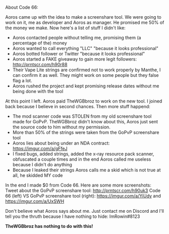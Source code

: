 About Code 66:

Aoros came up with the idea to make a screenshare tool. We were going to work on it, me as developer and Aoros as manager. He promised me 50% of the money we make. Now here's a list of stuff I didn't like:
- Aoros contacted people without telling me, promising them (a percentage of the) money
- Aoros wanted to call everything "LLC" "because it looks professional"
- Aoros botted follower or Twitter "because it looks professional"
- Aoros started a FAKE giveaway to gain more legit followers: http://prntscr.com/h90r88
- Their Vape Lite strings are confirmed not to work properly by Manthe, I can confirm it as well. They might work on some people but they false flag a lot.
- Aoros rushed the project and kept promising release dates without me being done with the tool

At this point I left. Aoros paid TheWGBbroz to work on the new tool. I joined back because I believe in second chances. Then more stuff happend:
- The mod scanner code was STOLEN from my old screenshare tool made for GoPvP. TheWGBbroz didn't know about this, Aoros just sent the source code to him without my permission.
- More than 50% of the strings were taken from the GoPvP screenshare tool
- Aoros lies about being under an NDA contract: https://imgur.com/a/gFfeJ
- I fixed bugs, added strings, added the x-ray resource pack scanner, obfuscated a couple times and in the end Aoros called me useless because I didn't do anything
- Because I leaked their strings Aoros calls me a skid which is not true at all, he skidded MY code

In the end I made $0 from Code 66. Here are some more screenshots:
Tweet about the GoPvP screenshare tool: http://prntscr.com/h90uk3
Code 66 (left) VS GoPvP screenshare tool (right): https://imgur.com/a/YiUdy and https://imgur.com/a/UxSWH

Don't believe what Aoros says about me. Just contact me on Discord and I'll tell you the thruth because I have nothing to hide: ImRowin#8123

**TheWGBbroz has nothing to do with this!**

